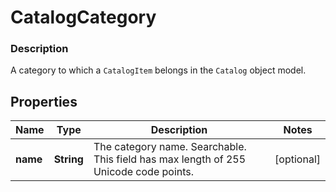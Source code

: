 
# CatalogCategory

### Description

A category to which a `CatalogItem` belongs in the `Catalog` object model.

## Properties
Name | Type | Description | Notes
------------ | ------------- | ------------- | -------------
**name** | **String** | The category name. Searchable. This field has max length of 255 Unicode code points. |  [optional]



